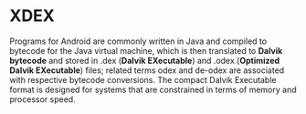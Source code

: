 # XDEX
Programs for Android are commonly written in Java and compiled to bytecode for the Java virtual machine, which is then translated to **Dalvik bytecode** and stored in .dex (**Dalvik EXecutable**) and .odex (**Optimized Dalvik EXecutable**) files; related terms odex and de-odex are associated with respective bytecode conversions. The compact Dalvik Executable format is designed for systems that are constrained in terms of memory and processor speed.
